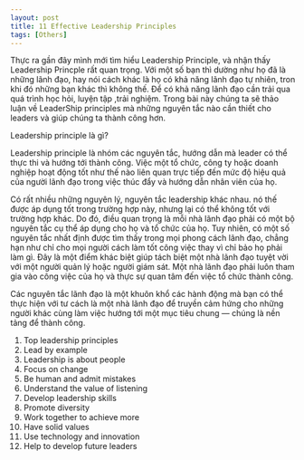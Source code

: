 ```yaml
---
layout: post
title: 11 Effective Leadership Principles 
tags: [Others]
---
```


Thực ra gần đây mình mới tìm hiểu Leadership Principle, và nhận thấy Leadership Princple rất quan trọng. Với một số bạn thì dường như họ đã là những lãnh đạo, 
hay nói cách khác là họ có khả năng lãnh đạo tự nhiên, tron khi đó những bạn khác thì không thế. Để có khả năng lãnh đạo cần trải qua quá trình học hỏi, luyện tập
,trải nghiệm. Trong bài này chúng ta sẽ thảo luận về LeaderShip principles mà những nguyên tắc nào cần thiết cho leaders và giúp chúng ta thành công hơn. 

Leadership principle là gì?

Leadership principle là nhóm các nguyên tắc, hướng dẫn mà leader có thể thực thi và hướng tới thành công. Việc một tổ chức, công ty hoặc doanh nghiệp hoạt động tốt như thế nào liên quan trực tiếp đến mức độ hiệu quả của người lãnh đạo trong việc thúc đẩy và hướng dẫn nhân viên của họ.

Có rất nhiều những nguyên lý, nguyên tắc leadership khác nhau. nó thế được áp dụng tốt trong trường hợp này, nhưng lại có thể không tốt với trường hợp khác. 
Do đó, điều quan trọng là mỗi nhà lãnh đạo phải có một bộ nguyên tắc cụ thể áp dụng cho họ và tổ chức của họ. Tuy nhiên, có một số nguyên tắc nhất định được tìm thấy trong mọi phong cách lãnh đạo, chẳng hạn như chỉ cho mọi người cách làm tốt công việc thay vì chỉ bảo họ phải làm gì. Đây là một điểm khác biệt giúp tách biệt một nhà lãnh đạo tuyệt vời với một người quản lý hoặc người giám sát. Một nhà lãnh đạo phải luôn tham gia vào công việc của họ và thực sự quan tâm đến việc tổ chức thành công.

Các nguyên tắc lãnh đạo là một khuôn khổ các hành động mà bạn có thể thực hiện với tư cách là một nhà lãnh đạo để truyền cảm hứng cho những người khác cùng làm việc hướng tới một mục tiêu chung — chúng là nền tảng để thành công.

1. Top leadership principles 
2. Lead by example
3. Leadership is about people
4. Focus on change
5. Be human and admit mistakes
6. Understand the value of listening
7. Develop leadership skills
8. Promote diversity
9. Work together to achieve more
10. Have solid values
11. Use technology and innovation
12. Help to develop future leaders
